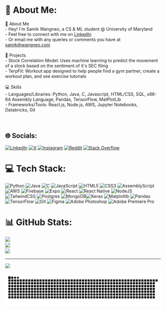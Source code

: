# 💫 About Me:
👋 About Me<br>    - Hey! I'm Samik Wangneo, a CS & ML student @ University of Maryland<br>    - Feel free to connect with me on [LinkedIn](https://linkedin.com/in/samikwangneo)<br>    - Or email me with any queries or comments you have at samik@wangneo.com<br><br>🌟 Projects<br>    - Stock Correlation Model: Uses machine learning to predict the movement of a stock based on the sentiment of it's SEC filing<br>    - TerpFit: Workout app designed to help people find a gym partner, create a workout plan, and see exercise tutorials<br><br>💻 Skills<br>    - Languages/Libraries: Python, Java, C, Javascript, HTML/CSS, SQL, x86-64 Assembly Language, Pandas, TensorFlow, MatPlotLib<br>    - Frameworks/Tools: React.js, Node.js, AWS, Jupyter Notebooks, Databricks, Git<br><br><br>


## 🌐 Socials:
[![LinkedIn](https://img.shields.io/badge/LinkedIn-%230077B5.svg?style=flat-square&logo=linkedin&logoColor=white)](https://linkedin.com/in/samikwangneo) [![X](https://img.shields.io/badge/X-black.svg?style=flat-square&logo=X&logoColor=white)](https://x.com/samikwangneo) [![Instagram](https://img.shields.io/badge/Instagram-%23E4405F.svg?style=flat-square&logo=Instagram&logoColor=white)](https://instagram.com/samikwangneo) [![Reddit](https://img.shields.io/badge/Reddit-%23FF4500.svg?style=flat-square&logo=Reddit&logoColor=white)](https://reddit.com/user/snoooopl) [![Stack Overflow](https://img.shields.io/badge/-Stackoverflow-FE7A16?style=flat-square&logo=stack-overflow&logoColor=white)](https://stackoverflow.com/users/14677890) 

# 💻 Tech Stack:
![Python](https://img.shields.io/badge/python-3670A0?style=for-the-badge&logo=python&logoColor=ffdd54) ![Java](https://img.shields.io/badge/java-%23ED8B00.svg?style=for-the-badge&logo=openjdk&logoColor=white) ![C](https://img.shields.io/badge/c-%2300599C.svg?style=for-the-badge&logo=c&logoColor=white) ![JavaScript](https://img.shields.io/badge/javascript-%23323330.svg?style=for-the-badge&logo=javascript&logoColor=%23F7DF1E) ![HTML5](https://img.shields.io/badge/html5-%23E34F26.svg?style=for-the-badge&logo=html5&logoColor=white) ![CSS3](https://img.shields.io/badge/css3-%231572B6.svg?style=for-the-badge&logo=css3&logoColor=white) ![AssemblyScript](https://img.shields.io/badge/assembly%20script-%23000000.svg?style=for-the-badge&logo=assemblyscript&logoColor=white) ![AWS](https://img.shields.io/badge/AWS-%23FF9900.svg?style=for-the-badge&logo=amazon-aws&logoColor=white) ![Firebase](https://img.shields.io/badge/firebase-%23039BE5.svg?style=for-the-badge&logo=firebase) ![Expo](https://img.shields.io/badge/expo-1C1E24?style=for-the-badge&logo=expo&logoColor=#D04A37) ![React](https://img.shields.io/badge/react-%2320232a.svg?style=for-the-badge&logo=react&logoColor=%2361DAFB) ![React Native](https://img.shields.io/badge/react_native-%2320232a.svg?style=for-the-badge&logo=react&logoColor=%2361DAFB) ![NodeJS](https://img.shields.io/badge/node.js-6DA55F?style=for-the-badge&logo=node.js&logoColor=white) ![TailwindCSS](https://img.shields.io/badge/tailwindcss-%2338B2AC.svg?style=for-the-badge&logo=tailwind-css&logoColor=white) ![Postgres](https://img.shields.io/badge/postgres-%23316192.svg?style=for-the-badge&logo=postgresql&logoColor=white) ![MongoDB](https://img.shields.io/badge/MongoDB-%234ea94b.svg?style=for-the-badge&logo=mongodb&logoColor=white)![Keras](https://img.shields.io/badge/Keras-%23D00000.svg?style=for-the-badge&logo=Keras&logoColor=white) ![Matplotlib](https://img.shields.io/badge/Matplotlib-%23ffffff.svg?style=for-the-badge&logo=Matplotlib&logoColor=black) ![Pandas](https://img.shields.io/badge/pandas-%23150458.svg?style=for-the-badge&logo=pandas&logoColor=white) ![TensorFlow](https://img.shields.io/badge/TensorFlow-%23FF6F00.svg?style=for-the-badge&logo=TensorFlow&logoColor=white) ![Git](https://img.shields.io/badge/git-%23F05033.svg?style=for-the-badge&logo=git&logoColor=white) ![Figma](https://img.shields.io/badge/figma-%23F24E1E.svg?style=for-the-badge&logo=figma&logoColor=white) ![Adobe Photoshop](https://img.shields.io/badge/adobe%20photoshop-%2331A8FF.svg?style=for-the-badge&logo=adobe%20photoshop&logoColor=white) ![Adobe Premiere Pro](https://img.shields.io/badge/Adobe%20Premiere%20Pro-9999FF.svg?style=for-the-badge&logo=Adobe%20Premiere%20Pro&logoColor=white)

# 📊 GitHub Stats:
![](https://github-readme-stats.vercel.app/api?username=samikwangneo&theme=tokyonight&hide_border=false&include_all_commits=false&count_private=false)<br/>
![](https://github-readme-streak-stats.herokuapp.com/?user=samikwangneo&theme=tokyonight&hide_border=false)<br/>
![](https://github-readme-stats.vercel.app/api/top-langs/?username=samikwangneo&theme=tokyonight&hide_border=false&include_all_commits=false&count_private=false&layout=compact)

---
[![](https://visitcount.itsvg.in/api?id=samikwangneo&icon=0&color=0)](https://visitcount.itsvg.in)


<picture>
  <source media="(prefers-color-scheme: dark)" srcset="https://raw.githubusercontent.com/samikwangneo/samikwangneo/refs/heads/output/github-snake-dark.svg" />
  <source media="(prefers-color-scheme: light)" srcset="https://raw.githubusercontent.com/samikwangneo/samikwangneo/refs/heads/output/github-snake.svg" />
  <img alt="github-snake" src="https://raw.githubusercontent.com/samikwangneo/samikwangneo/refs/heads/output/github-snake.svg" />
</picture>
